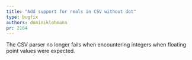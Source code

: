 ```yaml
---
title: "Add support for reals in CSV without dot"
type: bugfix
authors: dominiklohmann
pr: 2184
---
```


The CSV parser no longer fails when encountering integers when floating point
values were expected.
